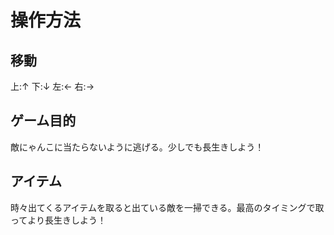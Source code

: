 # 操作方法 
## 移動 
上:↑ 
下:↓
左:←
右:→
## ゲーム目的 
敵にゃんこに当たらないように逃げる。少しでも長生きしよう！ 
## アイテム 
時々出てくるアイテムを取ると出ている敵を一掃できる。最高のタイミングで取ってより長生きしよう！